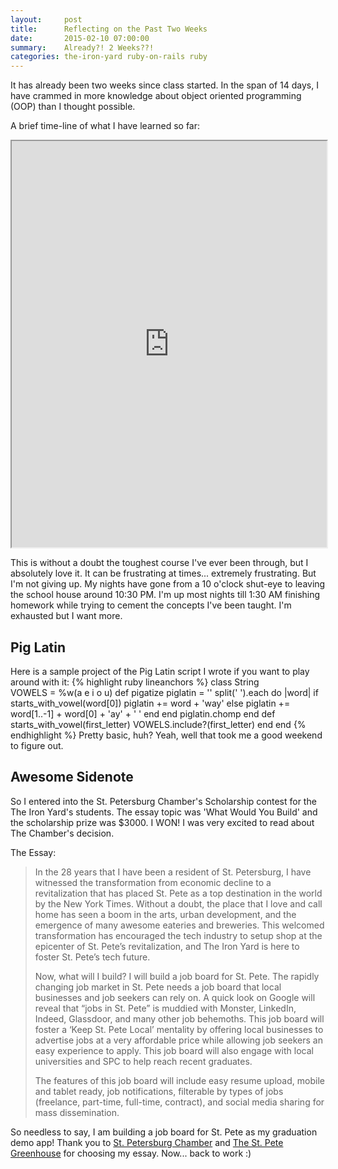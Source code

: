 ```yaml
---
layout:     post
title:      Reflecting on the Past Two Weeks
date:       2015-02-10 07:00:00
summary:    Already?! 2 Weeks??!
categories: the-iron-yard ruby-on-rails ruby
---
```


It has already been two weeks since class started. In the span of 14 days, I have crammed in more knowledge about object oriented programming (OOP) than I thought possible.

A brief time-line of what I have learned so far:
<iframe src="http://cdn.knightlab.com/libs/timeline/latest/embed/index.html?source=0AjbUkbWZW6i_dHJ3VURneFRDTjdyZzZqMVJPZ25UX0E&amp;font=DroidSerif-DroidSans&amp;maptype=toner&amp;lang=en&amp;height=650" width="100%" height="650" frameborder="1"></iframe>

This is without a doubt the toughest course I've ever been through, but I absolutely love it. It can be frustrating at times... extremely frustrating. But I'm not giving up. My nights have gone from a 10 o'clock shut-eye to leaving the school house around 10:30 PM. I'm up most nights till 1:30 AM finishing homework while trying to cement the concepts I've been taught. I'm exhausted but I want more.

## Pig Latin
Here is a sample project of the Pig Latin script I wrote if you want to play around with it:
{% highlight ruby lineanchors %}
class String  
  VOWELS =  %w(a e i o u)
  def pigatize
    piglatin = ''
    split(' ').each do |word|
      if starts_with_vowel(word[0])
        piglatin += word + 'way'
      else
        piglatin += word[1..-1] + word[0] + 'ay' + ' '
      end
    end
    piglatin.chomp
  end
  def starts_with_vowel(first_letter)
    VOWELS.include?(first_letter)
  end
end
{% endhighlight %}
Pretty basic, huh? Yeah, well that took me a good weekend to figure out.

## Awesome Sidenote
So I entered into the St. Petersburg Chamber's Scholarship contest for the The Iron Yard's students. The essay topic was 'What Would You Build' and the scholarship prize was $3000. I WON! I was very excited to read about The Chamber's decision.

The Essay:

> In the 28 years that I have been a resident of St. Petersburg, I have witnessed the transformation from economic decline to a revitalization that has placed St. Pete as a top destination in the world by the New York Times. Without a doubt, the place that I love and call home has seen a boom in the arts, urban development, and the emergence of many awesome eateries and breweries. This welcomed transformation has encouraged the tech industry to setup shop at the epicenter of St. Pete’s revitalization, and The Iron Yard is here to foster St. Pete’s tech future.
>
> Now, what will I build? I will build a job board for St. Pete. The rapidly changing job market in St. Pete needs a job board that local businesses and job seekers can rely on. A quick look on Google will reveal that “jobs in St. Pete” is muddied with Monster, LinkedIn, Indeed, Glassdoor, and many other job behemoths. This job board will foster a ‘Keep St. Pete Local’ mentality by offering local businesses to advertise jobs at a very affordable price while allowing job seekers an easy experience to apply. This job board will also engage with local universities and SPC to help reach recent graduates.
>
> The features of this job board will include easy resume upload, mobile and tablet ready, job notifications, filterable by types of jobs (freelance, part-time, full-time, contract), and social media sharing for mass dissemination.

So needless to say, I am building a job board for St. Pete as my graduation demo app! Thank you to [St. Petersburg Chamber](http://www.stpete.com/) and [The St. Pete Greenhouse](http://stpetegreenhouse.org/) for choosing my essay. Now... back to work :)
